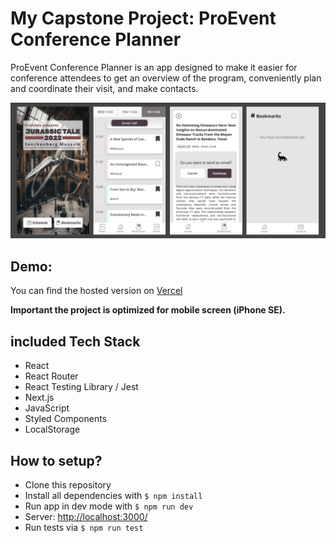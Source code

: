 # My Capstone Project: ProEvent Conference Planner

ProEvent Conference Planner is an app designed to make it easier for conference attendees to get an overview of the program, conveniently plan and coordinate their visit, and make contacts.

![Screenshots](/public/images/app-screenshots.png)

## Demo:

You can find the hosted version on [Vercel](https://capstone-project-proevent.vercel.app/)

**Important the project is optimized for mobile screen (iPhone SE).**

## included Tech Stack

- React
- React Router
- React Testing Library / Jest
- Next.js
- JavaScript
- Styled Components
- LocalStorage

## How to setup?

- Clone this repository
- Install all dependencies with `$ npm install`
- Run app in dev mode with `$ npm run dev`
- Server: [http://localhost:3000/](http://localhost:3000/)
- Run tests via `$ npm run test`
